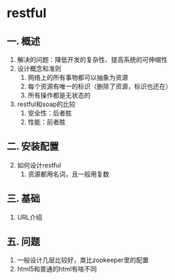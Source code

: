 # restful
## 一. 概述
1. 解决的问题：降低开发的复杂性、提高系统的可伸缩性
2. 设计概念和准则
    1. 网络上的所有事物都可以抽象为资源
    2. 每个资源有唯一的标识（删除了资源，标识也还在）
    3. 所有操作都是无状态的
3. restful和soap的比较
    1. 安全性：后者胜
    2. 性能：前者胜
## 二. 安装配置
2. 如何设计restful
    1. 资源都用名词，且一般用复数
## 三. 基础
1. URL介绍
## 五. 问题
1. 一般设计几层比较好，类比zookeeper里的配置
2. html5和普通的html有啥不同


